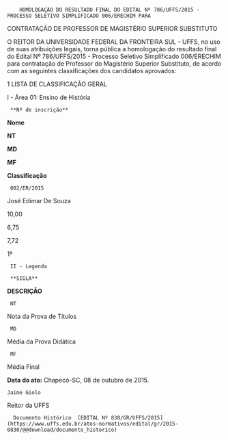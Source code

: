         HOMOLOGAÇÃO DO RESULTADO FINAL DO EDITAL Nº 786/UFFS/2015 - PROCESSO SELETIVO SIMPLIFICADO 006/ERECHIM PARA  

CONTRATAÇÃO DE PROFESSOR DE MAGISTÉRIO SUPERIOR SUBSTITUTO

 O REITOR DA UNIVERSIDADE FEDERAL DA FRONTEIRA SUL - UFFS, no uso de suas atribuições legais, torna pública a homologação do resultado final do Edital Nº 786/UFFS/2015 - Processo Seletivo Simplificado 006/ERECHIM para contratação de Professor do Magistério Superior Substituto, de acordo com as seguintes classificações dos candidatos aprovados:

 1 LISTA DE CLASSIFICAÇÃO GERAL

 I - Área 01: Ensino de História

     **Nº de inscrição**

   **Nome**

   **NT**

   **MD**

   **MF**

   **Classificação**

     002/ER/2015

   José Edimar De Souza

   10,00

   6,75

   7,72

   1º 

     II - Legenda

     **SIGLA**

   **DESCRIÇÃO**

     NT

   Nota da Prova de Títulos

     MD

   Média da Prova Didática

     MF

   Média Final

      

   **Data do ato:** Chapecó-SC, 08 de outubro de 2015.   
 

    Jaime Giolo   
 Reitor da UFFS 

      Documento Histórico  [EDITAL Nº 830/GR/UFFS/2015](https://www.uffs.edu.br/atos-normativos/edital/gr/2015-0830/@@download/documento_historico)     
      